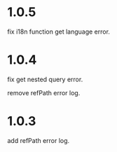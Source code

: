 # 1.0.5

fix i18n function get language error.

# 1.0.4

fix get nested query error.

remove refPath error log.

# 1.0.3

add refPath error log.